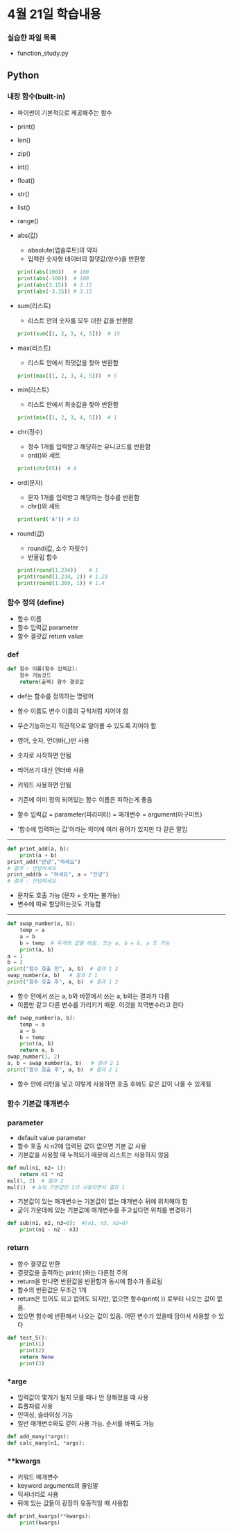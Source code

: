 # 4월 21일 학습내용
### 실습한 파일 목록
- function_study.py
  
## Python
### 내장 함수(built-in)
- 파이썬이 기본적으로 제공해주는 함수
- print()
- len()
- zip()
- int()
- float()
- str()
- list()
- range()

- abs(값)
  - absolute(앱솔루트)의 약자
  - 입력한 숫자형 데이터의 절댓값(양수)을 반환함
  ```python   
  print(abs(100))   # 100
  print(abs(-100))  # 100
  print(abs(3.15))  # 3.15
  print(abs(-3.15)) # 3.15
  ```
- sum(리스트)
    - 리스트 안의 숫자를 모두 더한 값을 반환함
    ```python
    print(sum([1, 2, 3, 4, 5]))  # 15
    ```
- max(리스트)
    - 리스트 안에서 최댓값을 찾아 반환함 
    ```python
    print(max([1, 2, 3, 4, 5]))  # 5
    ```
- min(리스트)
    - 리스트 안에서 최솟값을 찾아 반환함 
    ```python
    print(min([1, 2, 3, 4, 5]))  # 1
    ```
- chr(정수)
  - 정수 1개를 입력받고 해당하는 유니코드를 반환함 
  - ord()와 세트
  ```python
  print(chr(65))  # A
  ```
- ord(문자)
  - 문자 1개를 입력받고 해당하는 정수를 반환함
  - chr()와 세트
  ```python
  print(ord('A')) # 65
  ```
- round(값)
  - round(값, 소수 자릿수)
  - 반올림 함수
  ```python
  print(round(1.234))    # 1
  print(round(1.234, 2)) # 1.23
  print(round(1.369, 1)) # 1.4
  ```
### 함수 정의 (define)
- 함수 이름
- 함수 입력값 parameter
- 함수 결괏값 return value
### def
```python
def 함수 이름(함수 입력값):
    함수 기능코드
    return(출력) 함수 결괏값
```
- def는 함수를 정의하는 명령어
- 함수 이름도 변수 이름의 규칙처럼 지어야 함
- 무슨기능하는지 직관적으로 알아볼 수 있도록 지어야 함
- 영어, 숫자, 언더바(_)만 사용
- 숫자로 시작하면 안됨
- 띄어쓰기 대신 언더바 사용
- 키워드 사용하면 안됨
- 기존에 이미 정의 되어있는 함수 이름은 피하는게 좋음

- 함수 입력값 = parameter(파라미터) = 매개변수 = argument(아구미트) 
- '함수에 입력하는 값'이라는 의미에 여러 용어가 있지만 다 같은 말임
------
```python
def print_add(a, b):
    print(a + b)
print_add("안녕","하세요")
# 결과 : 안녕하세요
print_add(b = "하세요", a = "안녕")
# 결과 : 안녕하세요
```
- 문자도 호출 가능 (문자 + 숫자는 불가능)
- 변수에 따로 할당하는것도 가능함
------
```python
def swap_number(a, b):
    temp = a
    a = b
    b = temp  # 두개의 값을 바꿈. 또는 a, b = b, a 도 가능
    print(a, b)
a = 1
b = 2
print("함수 호출 전", a, b)  # 결과 1 2
swap_number(a, b)   # 결과 2 1
print("함수 호출 후", a, b)  # 결과 1 2
```
- 함수 안에서 쓰는 a, b와 바깥에서 쓰는 a, b와는 결과가 다름
- 이름만 같고 다른 변수를 가리키기 때문. 이것을 지역변수라고 한다
```python
def swap_number(a, b):
    temp = a
    a = b
    b = temp 
    print(a, b)
    return a, b  
swap_number(1, 2)
a, b = swap_number(a, b)   # 결과 2 1
print("함수 호출 후", a, b)  # 결과 2 1 
```
- 함수 안에 리턴을 넣고 이렇게 사용하면 호출 후에도 같은 값이 나올 수 있게됨

### 함수 기본값 매개변수
### parameter
- default value parameter
- 함수 호출 시 n2에 입력된 값이 없으면 기본 값 사용
- 기본값을 사용할 때 누적되기 때문에  리스트는 사용하지 않음
```python
def mul(n1, n2= 1):
    return n1 * n2
mul(1, 2)  # 결과 2
mul(1)  # b의 기본값인 1이 사용되면서 결과 1
```
- 기본값이 있는 매개변수는 기본값이 없는 매개변수 뒤에 위치해야 함
- 굳이 가운데에 있는 기본값에 매개변수를 주고싶다면 위치를 변경하기 
```python
def sub(n1, n2, n3=0):  #(n1, n3, n2=0)
    print(n1 - n2 - n3)
```
### return
- 함수 결괏값 반환
- 결괏값을 출력하는 print( )와는 다른점 주의 
- return을 만나면 반환값을 반환함과 동시에 함수가 종료됨
- 함수의 반환값은 무조건 1개
- return은 있어도 되고 없어도 되지만, 없으면 함수(print( )) 로부터 나오는 값이 없음. 
- 있으면 함수에 반환해서 나오는 값이 있음. 어떤 변수가 있을때 담아서 사용할 수 있다
```python
def test_5():
    print(1)
    print(2)
    return None
    print(3)
```
### *arge
- 입력값이 몇개가 될지 모를 때나 안 정해졌을 때 사용
- 튜플처럼 사용
- 인덱싱, 슬라이싱 가능
- 일반 매개변수와도 같이 사용 가능. 순서를 바꿔도 가능
```python
def add_many(*args):
def calc_many(n1, *args):  
```
### **kwargs
- 키워드 매개변수
- keyword arguments의 줄임말
- 딕셔너리로 사용
- 뒤에 있는 값들이 굉장히 유동적일 때 사용함
```python
def print_kwargs(**kwargs):
    print(kwargs)
```

